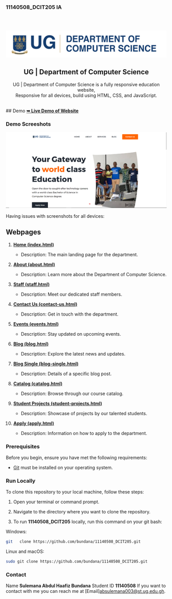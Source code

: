   ### 11140508_DCIT205 IA
  <div align="center">
 
  <br />
  <br />


![11140508_DCIT205 Desktop Demo](./assets/images/comScience_logo.png "Logo Demo") 

  <h2 align="center">UG | Department of Computer Science</h2>

  UG | Department of Computer Science is a fully responsive education website, <br />Responsive for all devices, build using HTML, CSS, and JavaScript.
  <br>


</div>

<br />
## Demo
   <a href="https://codewithsadee.github.io/eduweb/"><strong>➥ Live Demo of Website</strong></a>

### Demo Screeshots

![11140508_DCIT205 Desktop Demo](./assets/images/screenshot1.png "Desktop Demo")


Having issues with screenshots for all devices:

## Webpages
1. **[Home (index.html)](index.html)**  
   - Description: The main landing page for the department.

2. **[About (about.html)](about.html)**  
   - Description: Learn more about the Department of Computer Science.

3. **[Staff (staff.html)](staff.html)**  
   - Description: Meet our dedicated staff members.

4. **[Contact Us (contact-us.html)](contact-us.html)**  
   - Description: Get in touch with the department.

5. **[Events (events.html)](events.html)**  
   - Description: Stay updated on upcoming events.

6. **[Blog (blog.html)](blog.html)**  
   - Description: Explore the latest news and updates.

7. **[Blog Single (blog-single.html)](blog-single.html)**  
   - Description: Details of a specific blog post.

8. **[Catalog (catalog.html)](catalog.html)**  
   - Description: Browse through our course catalog.

9. **[Student Projects (student-projects.html)](student-projects.html)**  
   - Description: Showcase of projects by our talented students.

10. **[Apply (apply.html)](apply.html)**  
    - Description: Information on how to apply to the department.


### Prerequisites

Before you begin, ensure you have met the following requirements:

* [Git](https://git-scm.com/downloads "Download Git") must be installed on your operating system.

### Run Locally
To clone this repository to your local machine, follow these steps:

1. Open your terminal or command prompt.

2. Navigate to the directory where you want to clone the repository.
 
3. To run **11140508_DCIT205** locally, run this command on your git bash:

Windows:

```bash
git   clone https://github.com/bundana/11140508_DCIT205.git
```

Linux and macOS:

```bash
sudo git clone https://github.com/bundana/11140508_DCIT205.git
```



### Contact
Name **Sulemana Abdul Haafiz Bundana**
Student ID **11140508**
If you want to contact with me you can reach me at [Email]absulemana003@st.ug.edu.gh.
 
